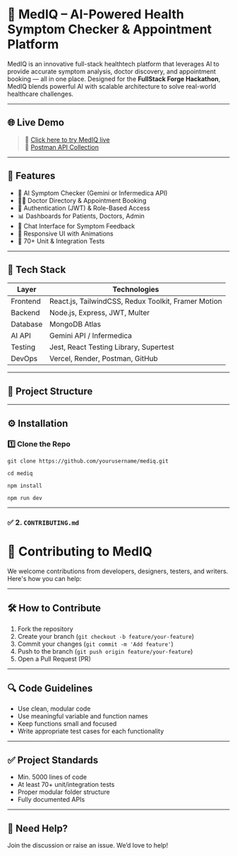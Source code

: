 # 💊 MedIQ – AI-Powered Health Symptom Checker & Appointment Platform

MedIQ is an innovative full-stack healthtech platform that leverages AI to provide accurate symptom analysis, doctor discovery, and appointment booking — all in one place. Designed for the **FullStack Forge Hackathon**, MedIQ blends powerful AI with scalable architecture to solve real-world healthcare challenges.

---

## 🌐 Live Demo

> 🚀 [Click here to try MedIQ live](https://your-vercel-link.vercel.app)  
> 📘 [Postman API Collection](https://your-postman-link.com)

---

## 📌 Features

- 🧠 AI Symptom Checker (Gemini or Infermedica API)
- 👩‍⚕️ Doctor Directory & Appointment Booking
- 🔐 Authentication (JWT) & Role-Based Access
- 📊 Dashboards for Patients, Doctors, Admin
- 💬 Chat Interface for Symptom Feedback
- 📱 Responsive UI with Animations
- 🧪 70+ Unit & Integration Tests

---

## 🧰 Tech Stack

| Layer     | Technologies |
|-----------|--------------|
| Frontend  | React.js, TailwindCSS, Redux Toolkit, Framer Motion |
| Backend   | Node.js, Express, JWT, Multer |
| Database  | MongoDB Atlas |
| AI API    | Gemini API / Infermedica |
| Testing   | Jest, React Testing Library, Supertest |
| DevOps    | Vercel, Render, Postman, GitHub |

---

## 📁 Project Structure


---

## ⚙️ Installation

### 1️⃣ Clone the Repo

```
git clone https://github.com/yourusername/mediq.git

cd mediq

npm install

npm run dev 
```
---

### ✅ 2. `CONTRIBUTING.md`

 
# 🤝 Contributing to MedIQ

We welcome contributions from developers, designers, testers, and writers. Here's how you can help:

---

## 🛠️ How to Contribute

1. Fork the repository
2. Create your branch (`git checkout -b feature/your-feature`)
3. Commit your changes (`git commit -m 'Add feature'`)
4. Push to the branch (`git push origin feature/your-feature`)
5. Open a Pull Request (PR)

---

## 🔍 Code Guidelines

- Use clean, modular code
- Use meaningful variable and function names
- Keep functions small and focused
- Write appropriate test cases for each functionality

---

## ✅ Project Standards

- Min. 5000 lines of code
- At least 70+ unit/integration tests
- Proper modular folder structure
- Fully documented APIs

---

## 📩 Need Help?

Join the discussion or raise an issue. We’d love to help!
